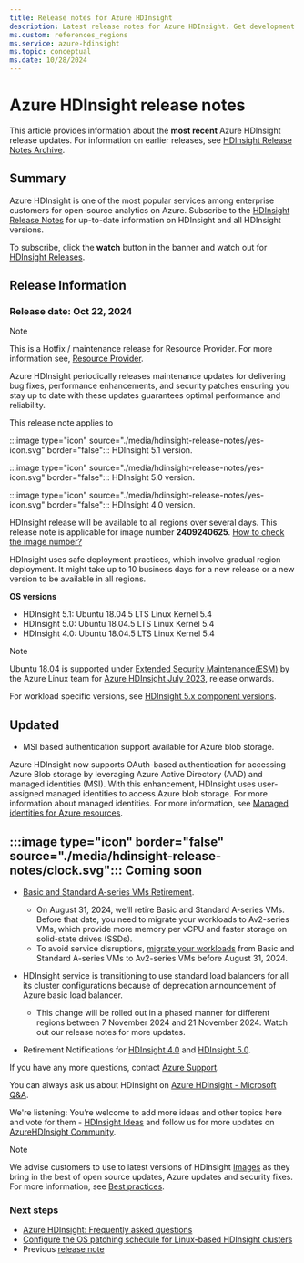 ```yaml
---
title: Release notes for Azure HDInsight 
description: Latest release notes for Azure HDInsight. Get development tips and details for Hadoop, Spark, Hive, and more.
ms.custom: references_regions
ms.service: azure-hdinsight
ms.topic: conceptual
ms.date: 10/28/2024
---
```


# Azure HDInsight release notes

This article provides information about the **most recent** Azure HDInsight release updates. For information on earlier releases, see [HDInsight Release Notes Archive](hdinsight-release-notes-archive.md).

## Summary

Azure HDInsight is one of the most popular services among enterprise customers for open-source analytics on Azure.
Subscribe to the [HDInsight Release Notes](./subscribe-to-hdi-release-notes-repo.md) for up-to-date information on HDInsight and all HDInsight versions.

To subscribe, click the **watch** button in the banner and watch out for [HDInsight Releases](https://github.com/Azure/HDInsight/releases).

## Release Information

### Release date: Oct 22, 2024

> [!NOTE]
> This is a Hotfix / maintenance release for Resource Provider. For more information see, [Resource Provider](.//hdinsight-overview-versioning.md#hdinsight-resource-provider).

Azure HDInsight periodically releases maintenance updates for delivering bug fixes, performance enhancements, and security patches ensuring you stay up to date with these updates guarantees optimal performance and reliability.

This release note applies to 

:::image type="icon" source="./media/hdinsight-release-notes/yes-icon.svg" border="false"::: HDInsight 5.1 version.

:::image type="icon" source="./media/hdinsight-release-notes/yes-icon.svg" border="false"::: HDInsight 5.0 version.

:::image type="icon" source="./media/hdinsight-release-notes/yes-icon.svg" border="false"::: HDInsight 4.0 version. 


HDInsight release will be available to all regions over several days. This release note is applicable for image number **2409240625**. [How to check the image number?](./view-hindsight-cluster-image-version.md)

HDInsight uses safe deployment practices, which involve gradual region deployment. It might take up to 10 business days for a new release or a new version to be available in all regions.

**OS versions**

* HDInsight 5.1: Ubuntu 18.04.5 LTS Linux Kernel 5.4
* HDInsight 5.0: Ubuntu 18.04.5 LTS Linux Kernel 5.4
* HDInsight 4.0: Ubuntu 18.04.5 LTS Linux Kernel 5.4

> [!NOTE]
> Ubuntu 18.04 is supported under [Extended Security Maintenance(ESM)](https://techcommunity.microsoft.com/t5/linux-and-open-source-blog/canonical-ubuntu-18-04-lts-reaching-end-of-standard-support/ba-p/3822623) by the Azure Linux team for [Azure HDInsight July 2023](/azure/hdinsight/hdinsight-release-notes-archive#release-date-july-25-2023), release onwards. 

For workload specific versions, see [HDInsight 5.x component versions](./hdinsight-5x-component-versioning.md).

## Updated

* MSI based authentication support available for Azure blob storage.
  
Azure HDInsight now supports OAuth-based authentication for accessing Azure Blob storage by leveraging Azure Active Directory (AAD) and managed identities (MSI). With this enhancement, HDInsight uses user-assigned managed identities to access Azure blob storage. For more information about managed identities. For more information, see [Managed identities for Azure resources](/entra/identity/managed-identities-azure-resources/overview).

## :::image type="icon" border="false" source="./media/hdinsight-release-notes/clock.svg"::: Coming soon

* [Basic and Standard A-series VMs Retirement](https://azure.microsoft.com/updates/basic-and-standard-aseries-vms-on-hdinsight-will-retire-on-31-august-2024/).
   * On August 31, 2024, we'll retire Basic and Standard A-series VMs. Before that date, you need to migrate your workloads to Av2-series VMs, which provide more memory per vCPU and faster storage on solid-state drives (SSDs).
   * To avoid service disruptions, [migrate your workloads](https://aka.ms/Av1retirement) from Basic and Standard A-series VMs to Av2-series VMs before August 31, 2024.

* HDInsight service is transitioning to use standard load balancers for all its cluster configurations because of deprecation announcement of Azure basic load balancer.
  * This change will be rolled out in a phased manner for different regions between 7 November 2024 and 21 November 2024. Watch out our release notes for more updates.

* Retirement Notifications for [HDInsight 4.0](https://azure.microsoft.com/updates/azure-hdinsight-40-will-be-retired-on-31-march-2025-migrate-your-hdinsight-clusters-to-51) and  [HDInsight 5.0](https://azure.microsoft.com/updates/hdinsight5retire/).
 
If you have any more questions, contact [Azure Support](https://ms.portal.azure.com/#view/Microsoft_Azure_Support/HelpAndSupportBlade/~/overview).

You can always ask us about HDInsight on [Azure HDInsight - Microsoft Q&A](/answers/tags/168/azure-hdinsight).

We're listening: You’re welcome to add more ideas and other topics here and vote for them - [HDInsight Ideas](https://feedback.azure.com/d365community/search/?q=HDInsight) and follow us for more updates on [AzureHDInsight Community](https://www.linkedin.com/groups/14313521/).

> [!NOTE]
> We advise customers to use to latest versions of HDInsight [Images](./view-hindsight-cluster-image-version.md) as they bring in the best of open source updates,  Azure updates and security fixes. For more information, see [Best practices](./hdinsight-overview-before-you-start.md).

### Next steps
* [Azure HDInsight: Frequently asked questions](./hdinsight-faq.yml)
* [Configure the OS patching schedule for Linux-based HDInsight clusters](./hdinsight-os-patching.md)
* Previous [release note](/azure/hdinsight/hdinsight-release-notes-archive)
